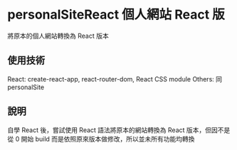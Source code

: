 # personalSiteReact 個人網站 React 版
將原本的個人網站轉換為 React 版本
 
## 使用技術
React: create-react-app, react-router-dom, React CSS module
Others: 同 personalSite

## 說明
自學 React 後，嘗試使用 React 語法將原本的網站轉換為 React 版本，但因不是從 0 開始 build 而是依照原來版本做修改，所以並未所有功能均轉換
